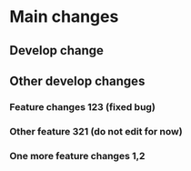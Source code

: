 # Main changes

## Develop change
## Other develop changes

### Feature changes 123 (fixed bug)

### Other feature 321 (do not edit for now)

### One more feature changes 1,2

